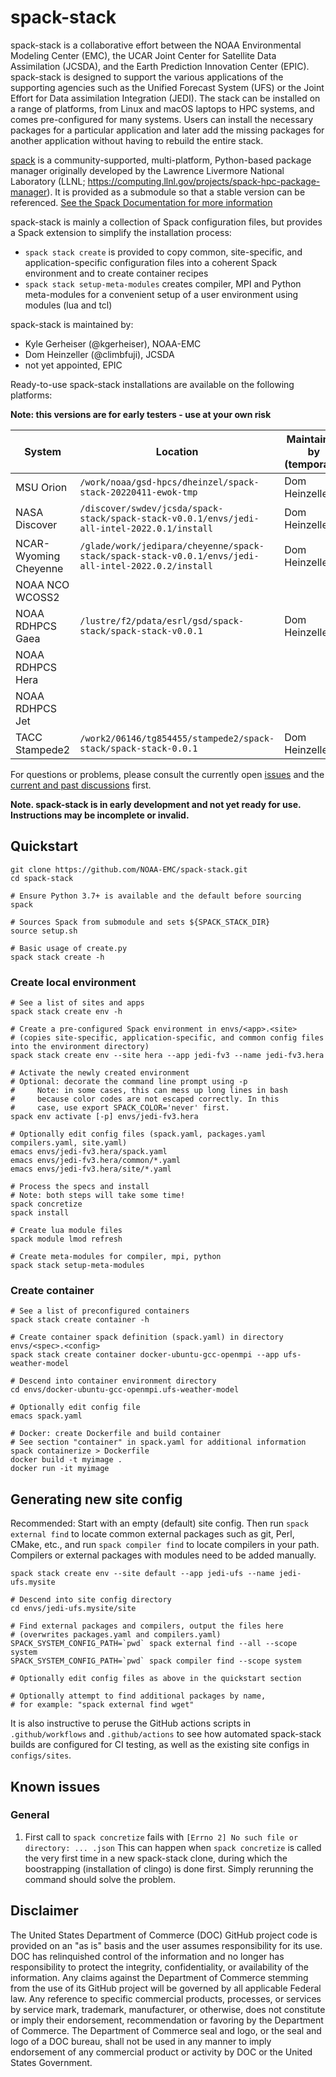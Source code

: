 # spack-stack

spack-stack is a collaborative effort between the NOAA Environmental Modeling Center (EMC), the UCAR Joint Center for Satellite Data Assimilation (JCSDA), and the Earth Prediction Innovation Center (EPIC). spack-stack is designed to support the various applications of the supporting agencies such as the Unified Forecast System (UFS) or the Joint Effort for Data assimilation Integration (JEDI). The stack can be installed on a range of platforms, from Linux and macOS laptops to HPC systems, and comes pre-configured for many systems. Users can install the necessary packages for a particular application and later add the missing packages for another application without having to rebuild the entire stack.

[spack](https://github.com/spack/spack) is a community-supported, multi-platform, Python-based package manager originally developed by the Lawrence Livermore National Laboratory (LLNL; https://computing.llnl.gov/projects/spack-hpc-package-manager). It is provided as a submodule so that a stable version can be referenced. [See the Spack Documentation for more information](https://spack.readthedocs.io/en/latest/)

spack-stack is mainly a collection of Spack configuration files, but provides a Spack extension to simplify the installation process:
- `spack stack create` is provided to copy common, site-specific, and application-specific configuration files into a coherent Spack environment and to create container recipes
- `spack stack setup-meta-modules` creates compiler, MPI and Python meta-modules for a convenient setup of a user environment using modules (lua and tcl)

spack-stack is maintained by:
- Kyle Gerheiser (@kgerheiser), NOAA-EMC
- Dom Heinzeller (@climbfuji), JCSDA
- not yet appointed, EPIC

Ready-to-use spack-stack installations are available on the following platforms:

**Note: this versions are for early testers - use at your own risk**

| System                | Location                                                                                            | Maintained by (temporary) | jedi-ewok tested |
| --------------------- | --------------------------------------------------------------------------------------------------- | ------------------------- |-------------------
| MSU Orion             | `/work/noaa/gsd-hpcs/dheinzel/spack-stack-20220411-ewok-tmp`                                        | Dom Heinzeller            | yes              |
| NASA Discover         | `/discover/swdev/jcsda/spack-stack/spack-stack-v0.0.1/envs/jedi-all-intel-2022.0.1/install`         | Dom Heinzeller            | yes              |
| NCAR-Wyoming Cheyenne | `/glade/work/jedipara/cheyenne/spack-stack/spack-stack-v0.0.1/envs/jedi-all-intel-2022.0.2/install` | Dom Heinzeller            | yes              |
| NOAA NCO WCOSS2       |                                                                                                     |                           |                  |
| NOAA RDHPCS Gaea      | `/lustre/f2/pdata/esrl/gsd/spack-stack/spack-stack-v0.0.1`                                          | Dom Heinzeller            | yes              |
| NOAA RDHPCS Hera      |                                                                                                     |                           |                  |
| NOAA RDHPCS Jet       |                                                                                                     |                           |                  |
| TACC Stampede2        | `/work2/06146/tg854455/stampede2/spack-stack/spack-stack-0.0.1`                                     | Dom Heinzeller            | yes              |

For questions or problems, please consult the currently open [issues](https://github.com/noaa-emc/spack-stack/issues) and the [current and past discussions](https://github.com/noaa-emc/spack-stack/discussions) first.

**Note. spack-stack is in early development and not yet ready for use. Instructions may be incomplete or invalid.**

## Quickstart
```
git clone https://github.com/NOAA-EMC/spack-stack.git
cd spack-stack

# Ensure Python 3.7+ is available and the default before sourcing spack

# Sources Spack from submodule and sets ${SPACK_STACK_DIR}
source setup.sh

# Basic usage of create.py
spack stack create -h
```

### Create local environment
```
# See a list of sites and apps
spack stack create env -h

# Create a pre-configured Spack environment in envs/<app>.<site>
# (copies site-specific, application-specific, and common config files into the environment directory)
spack stack create env --site hera --app jedi-fv3 --name jedi-fv3.hera

# Activate the newly created environment
# Optional: decorate the command line prompt using -p
#     Note: in some cases, this can mess up long lines in bash
#     because color codes are not escaped correctly. In this
#     case, use export SPACK_COLOR='never' first.
spack env activate [-p] envs/jedi-fv3.hera

# Optionally edit config files (spack.yaml, packages.yaml compilers.yaml, site.yaml)
emacs envs/jedi-fv3.hera/spack.yaml
emacs envs/jedi-fv3.hera/common/*.yaml
emacs envs/jedi-fv3.hera/site/*.yaml

# Process the specs and install
# Note: both steps will take some time!
spack concretize
spack install

# Create lua module files
spack module lmod refresh

# Create meta-modules for compiler, mpi, python
spack stack setup-meta-modules
```

### Create container
```
# See a list of preconfigured containers
spack stack create container -h

# Create container spack definition (spack.yaml) in directory envs/<spec>.<config>
spack stack create container docker-ubuntu-gcc-openmpi --app ufs-weather-model

# Descend into container environment directory
cd envs/docker-ubuntu-gcc-openmpi.ufs-weather-model

# Optionally edit config file
emacs spack.yaml

# Docker: create Dockerfile and build container
# See section "container" in spack.yaml for additional information
spack containerize > Dockerfile
docker build -t myimage .
docker run -it myimage
```

## Generating new site config
Recommended: Start with an empty (default) site config. Then run `spack external find` to locate common external packages such as git, Perl, CMake, etc., and run `spack compiler find` to locate compilers in your path. Compilers or external packages with modules need to be added manually.
```
spack stack create env --site default --app jedi-ufs --name jedi-ufs.mysite

# Descend into site config directory
cd envs/jedi-ufs.mysite/site

# Find external packages and compilers, output the files here
# (overwrites packages.yaml and compilers.yaml)
SPACK_SYSTEM_CONFIG_PATH=`pwd` spack external find --all --scope system
SPACK_SYSTEM_CONFIG_PATH=`pwd` spack compiler find --scope system

# Optionally edit config files as above in the quickstart section

# Optionally attempt to find additional packages by name,
# for example: "spack external find wget"
```
It is also instructive to peruse the GitHub actions scripts in `.github/workflows` and `.github/actions` to see how automated spack-stack builds are configured for CI testing, as well as the existing site configs in `configs/sites`.

## Known issues

### General
1. First call to `spack concretize` fails with `[Errno 2] No such file or directory: ... .json`
This can happen when `spack concretize` is called the very first time in a new spack-stack clone, during which the boostrapping (installation of clingo) is done first. Simply rerunning the command should solve the problem.

## Disclaimer

The United States Department of Commerce (DOC) GitHub project code is
provided on an "as is" basis and the user assumes responsibility for
its use. DOC has relinquished control of the information and no longer
has responsibility to protect the integrity, confidentiality, or
availability of the information. Any claims against the Department of
Commerce stemming from the use of its GitHub project will be governed
by all applicable Federal law. Any reference to specific commercial
products, processes, or services by service mark, trademark,
manufacturer, or otherwise, does not constitute or imply their
endorsement, recommendation or favoring by the Department of
Commerce. The Department of Commerce seal and logo, or the seal and
logo of a DOC bureau, shall not be used in any manner to imply
endorsement of any commercial product or activity by DOC or the United
States Government.
